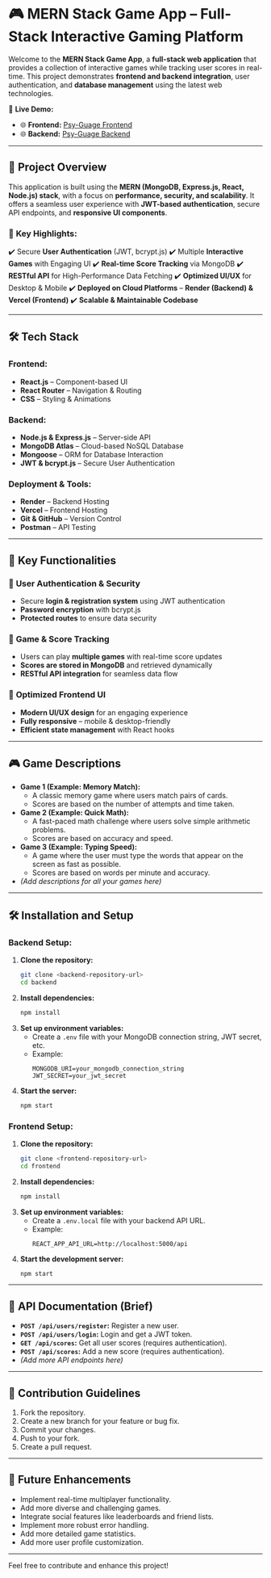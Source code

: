 # 🎮 MERN Stack Game App – Full-Stack Interactive Gaming Platform

Welcome to the **MERN Stack Game App**, a **full-stack web application** that provides a collection of interactive games while tracking user scores in real-time. This project demonstrates **frontend and backend integration**, user authentication, and **database management** using the latest web technologies.

🚀 **Live Demo:**
- 🌐 **Frontend:** [Psy-Guage Frontend](https://psy-guage-frontend.vercel.app/)
- 🌐 **Backend:** [Psy-Guage Backend](https://psyguage-backend.onrender.com/)

---

## 🚀 Project Overview

This application is built using the **MERN (MongoDB, Express.js, React, Node.js) stack**, with a focus on **performance, security, and scalability**. It offers a seamless user experience with **JWT-based authentication**, secure API endpoints, and **responsive UI components**.

### 🔹 **Key Highlights:**
✔️ Secure **User Authentication** (JWT, bcrypt.js)
✔️ Multiple **Interactive Games** with Engaging UI
✔️ **Real-time Score Tracking** via MongoDB
✔️ **RESTful API** for High-Performance Data Fetching
✔️ **Optimized UI/UX** for Desktop & Mobile
✔️ **Deployed on Cloud Platforms** – **Render (Backend) & Vercel (Frontend)**
✔️ **Scalable & Maintainable Codebase**

---

## 🛠 Tech Stack

### **Frontend:**
- **React.js** – Component-based UI
- **React Router** – Navigation & Routing
- **CSS** – Styling & Animations

### **Backend:**
- **Node.js & Express.js** – Server-side API
- **MongoDB Atlas** – Cloud-based NoSQL Database
- **Mongoose** – ORM for Database Interaction
- **JWT & bcrypt.js** – Secure User Authentication

### **Deployment & Tools:**
- **Render** – Backend Hosting
- **Vercel** – Frontend Hosting
- **Git & GitHub** – Version Control
- **Postman** – API Testing

---

## 🌟 Key Functionalities

### 🔹 **User Authentication & Security**
- Secure **login & registration system** using JWT authentication
- **Password encryption** with bcrypt.js
- **Protected routes** to ensure data security

### 🔹 **Game & Score Tracking**
- Users can play **multiple games** with real-time score updates
- **Scores are stored in MongoDB** and retrieved dynamically
- **RESTful API integration** for seamless data flow

### 🔹 **Optimized Frontend UI**
- **Modern UI/UX design** for an engaging experience
- **Fully responsive** – mobile & desktop-friendly
- **Efficient state management** with React hooks

---

## 🎮 Game Descriptions

* **Game 1 (Example: Memory Match):**
    * A classic memory game where users match pairs of cards.
    * Scores are based on the number of attempts and time taken.
* **Game 2 (Example: Quick Math):**
    * A fast-paced math challenge where users solve simple arithmetic problems.
    * Scores are based on accuracy and speed.
* **Game 3 (Example: Typing Speed):**
    * A game where the user must type the words that appear on the screen as fast as possible.
    * Scores are based on words per minute and accuracy.
* *(Add descriptions for all your games here)*

---

## 🛠️ Installation and Setup

### **Backend Setup:**

1.  **Clone the repository:**
    ```bash
    git clone <backend-repository-url>
    cd backend
    ```
2.  **Install dependencies:**
    ```bash
    npm install
    ```
3.  **Set up environment variables:**
    * Create a `.env` file with your MongoDB connection string, JWT secret, etc.
    * Example:
        ```
        MONGODB_URI=your_mongodb_connection_string
        JWT_SECRET=your_jwt_secret
        ```
4.  **Start the server:**
    ```bash
    npm start
    ```

### **Frontend Setup:**

1.  **Clone the repository:**
    ```bash
    git clone <frontend-repository-url>
    cd frontend
    ```
2.  **Install dependencies:**
    ```bash
    npm install
    ```
3.  **Set up environment variables:**
    * Create a `.env.local` file with your backend API URL.
    * Example:
        ```
        REACT_APP_API_URL=http://localhost:5000/api
        ```
4.  **Start the development server:**
    ```bash
    npm start
    ```

---

## 📄 API Documentation (Brief)

* **`POST /api/users/register`:** Register a new user.
* **`POST /api/users/login`:** Login and get a JWT token.
* **`GET /api/scores`:** Get all user scores (requires authentication).
* **`POST /api/scores`:** Add a new score (requires authentication).
* *(Add more API endpoints here)*

---

## 🤝 Contribution Guidelines

1.  Fork the repository.
2.  Create a new branch for your feature or bug fix.
3.  Commit your changes.
4.  Push to your fork.
5.  Create a pull request.

---

## 🚀 Future Enhancements

* Implement real-time multiplayer functionality.
* Add more diverse and challenging games.
* Integrate social features like leaderboards and friend lists.
* Implement more robust error handling.
* Add more detailed game statistics.
* Add more user profile customization.

---

Feel free to contribute and enhance this project!
